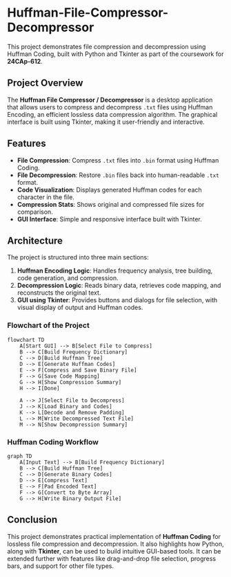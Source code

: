 
# Huffman-File-Compressor-Decompressor
This project demonstrates file compression and decompression using Huffman Coding, built with Python and Tkinter as part of the coursework for **24CAp-612**.

## Project Overview

The **Huffman File Compressor / Decompressor** is a desktop application that allows users to compress and decompress `.txt` files using Huffman Encoding, an efficient lossless data compression algorithm. The graphical interface is built using Tkinter, making it user-friendly and interactive.

## Features

- **File Compression**: Compress `.txt` files into `.bin` format using Huffman Coding.
- **File Decompression**: Restore `.bin` files back into human-readable `.txt` format.
- **Code Visualization**: Displays generated Huffman codes for each character in the file.
- **Compression Stats**: Shows original and compressed file sizes for comparison.
- **GUI Interface**: Simple and responsive interface built with Tkinter.

## Architecture

The project is structured into three main sections:

1. **Huffman Encoding Logic**: Handles frequency analysis, tree building, code generation, and compression.
2. **Decompression Logic**: Reads binary data, retrieves code mapping, and reconstructs the original text.
3. **GUI using Tkinter**: Provides buttons and dialogs for file selection, with visual display of output and Huffman codes.

### Flowchart of the Project


```mermaid
flowchart TD
    A[Start GUI] --> B[Select File to Compress]
    B --> C[Build Frequency Dictionary]
    C --> D[Build Huffman Tree]
    D --> E[Generate Huffman Codes]
    E --> F[Compress and Save Binary File]
    F --> G[Save Code Mapping]
    G --> H[Show Compression Summary]
    H --> I[Done]

    A --> J[Select File to Decompress]
    J --> K[Load Binary and Codes]
    K --> L[Decode and Remove Padding]
    L --> M[Write Decompressed Text File]
    M --> N[Show Decompression Summary]
```

### Huffman Coding Workflow

```mermaid
graph TD
    A[Input Text] --> B[Build Frequency Dictionary]
    B --> C[Build Huffman Tree]
    C --> D[Generate Binary Codes]
    D --> E[Compress Text]
    E --> F[Pad Encoded Text]
    F --> G[Convert to Byte Array]
    G --> H[Write Binary Output File]
```

## Conclusion

This project demonstrates practical implementation of **Huffman Coding** for lossless file compression and decompression. It also highlights how Python, along with **Tkinter**, can be used to build intuitive GUI-based tools. It can be extended further with features like drag-and-drop file selection, progress bars, and support for other file types.
